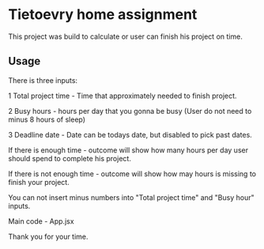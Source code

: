 # Tietoevry home assignment

This project was build to calculate or user can finish his project on time.

## Usage

There is three inputs:

1 Total project time - Time that approximately needed to finish project.

2 Busy hours - hours per day that you gonna be busy (User do not need to minus 8 hours of sleep)

3 Deadline date - Date can be todays date, but disabled to pick past dates.

If there is enough time - outcome will show how many hours per day user should spend to complete his project.

If there is not enough time - outcome will show how may hours is missing to finish your project.

You can not insert minus numbers into "Total project time" and "Busy hour" inputs.

Main code - App.jsx

Thank you for your time.
